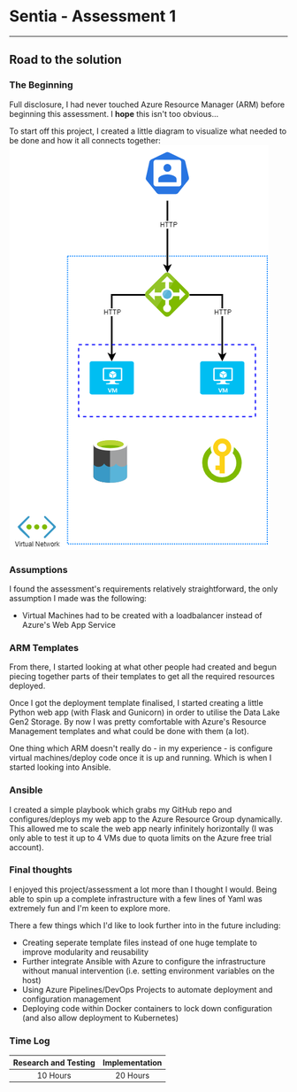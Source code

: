 # Sentia - Assessment 1
******************************************************************************************
## Road to the solution

### The Beginning
Full disclosure, I had never touched Azure Resource Manager (ARM) before beginning this assessment. I **hope** this isn't too obvious...

To start off this project, I created a little diagram to visualize what needed to be done and how it all connects together:
![Assessment Infrastructure Diagram](../Documentation/images/AzureDiagram.png)

### Assumptions
I found the assessment's requirements relatively straightforward, the only assumption I made was the following:
* Virtual Machines had to be created with a loadbalancer instead of Azure's Web App Service

### ARM Templates
From there, I started looking at what other people had created and begun piecing together parts of their templates to get all the required resources deployed.

Once I got the deployment template finalised, I started creating a little Python web app (with Flask and Gunicorn) in order to utilise the Data Lake Gen2 Storage. By now I was pretty comfortable with Azure's Resource Management templates and what could be done with them (a lot).

One thing which ARM doesn't really do - in my experience - is configure virtual machines/deploy code once it is up and running. Which is when I started looking into Ansible.

### Ansible
I created a simple playbook which grabs my GitHub repo and configures/deploys my web app to the Azure Resource Group dynamically. This allowed me to scale the web app nearly infinitely horizontally (I was only able to test it up to 4 VMs due to quota limits on the Azure free trial account).

### Final thoughts
I enjoyed this project/assessment a lot more than I thought I would. Being able to spin up a complete infrastructure with a few lines of Yaml was extremely fun and I'm keen to explore more.

There a few things which I'd like to look further into in the future including:
* Creating seperate template files instead of one huge template to improve modularity and reusability
* Further integrate Ansible with Azure to configure the infrastructure without manual intervention (i.e. setting environment variables on the host)
* Using Azure Pipelines/DevOps Projects to automate deployment and configuration management
* Deploying code within Docker containers to lock down configuration (and also allow deployment to Kubernetes)

### Time Log
|Research and Testing|Implementation|
|:------------------:|:------------:|
|10 Hours|20 Hours|